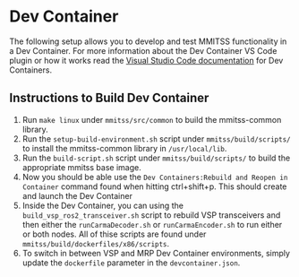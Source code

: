 # Dev Container
The following setup allows you to develop and test MMITSS functionality in a Dev Container. For more information about the Dev Container VS Code plugin or how it works read the [Visual Studio Code documentation](https://code.visualstudio.com/docs/devcontainers/containers) for Dev Containers.
## Instructions to Build Dev Container
1) Run `make linux` under `mmitss/src/common` to build the mmitss-common library.
2) Run the `setup-build-environment.sh` script under `mmitss/build/scripts/` to install the mmitss-common library in `/usr/local/lib`.
3) Run the `build-script.sh` script under `mmitss/build/scripts/` to build the appropriate mmitss base image.
4) Now you should be able use the `Dev Containers:Rebuild and Reopen in Container` command found when hitting ctrl+shift+p. This should create and launch the Dev Container
5) Inside the Dev Container, you can using the `build_vsp_ros2_transceiver.sh` script to rebuild VSP transceivers and then either the `runCarmaDecoder.sh`  or `runCarmaEncoder.sh` to run either or both nodes. All of thise scripts are found under `mmitss/build/dockerfiles/x86/scripts`.
6) To switch in between VSP and MRP Dev Container environments, simply update the `dockerfile` parameter in the `devcontainer.json`.

